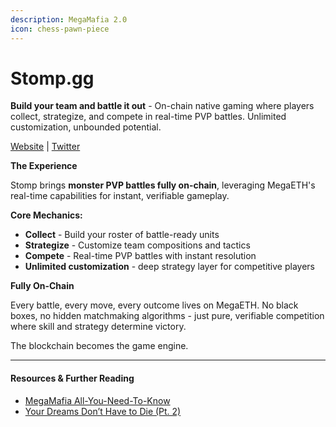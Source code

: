 ```yaml
---
description: MegaMafia 2.0
icon: chess-pawn-piece
---
```


# Stomp.gg

**Build your team and battle it out** - On-chain native gaming where players collect, strategize, and compete in real-time PVP battles. Unlimited customization, unbounded potential.

[Website](https://stomp.gg) | [Twitter](https://x.com/stompdotgg)

**The Experience**

Stomp brings **monster PVP battles fully on-chain**, leveraging MegaETH's real-time capabilities for instant, verifiable gameplay.

**Core Mechanics:**

* **Collect** - Build your roster of battle-ready units
* **Strategize** - Customize team compositions and tactics
* **Compete** - Real-time PVP battles with instant resolution
* **Unlimited customization** - deep strategy layer for competitive players

**Fully On-Chain**

Every battle, every move, every outcome lives on MegaETH. No black boxes, no hidden matchmaking algorithms - just pure, verifiable competition where skill and strategy determine victory.

The blockchain becomes the game engine.

***

#### Resources & Further Reading

* [MegaMafia All-You-Need-To-Know](https://www.notion.so/MegaMafia-All-You-Need-To-Know-28ee7cdafcdc8036a205f56aa99c1e06)
* [Your Dreams Don’t Have to Die (Pt. 2)](https://x.com/amiralmaimani/status/1976678826663985170)
